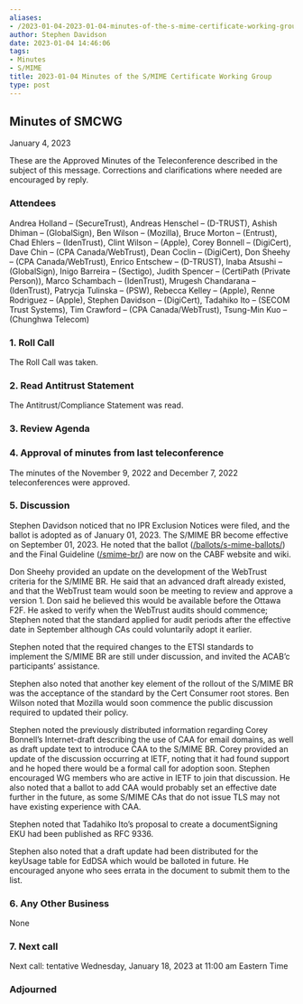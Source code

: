 ```yaml
---
aliases:
- /2023-01-04-2023-01-04-minutes-of-the-s-mime-certificate-working-group/
author: Stephen Davidson
date: 2023-01-04 14:46:06
tags:
- Minutes
- S/MIME
title: 2023-01-04 Minutes of the S/MIME Certificate Working Group
type: post
---
```


## Minutes of SMCWG

January 4, 2023

These are the Approved Minutes of the Teleconference described in the subject of this message. Corrections and clarifications where needed are encouraged by reply.

### Attendees

Andrea Holland – (SecureTrust), Andreas Henschel – (D-TRUST), Ashish Dhiman – (GlobalSign), Ben Wilson – (Mozilla), Bruce Morton – (Entrust), Chad Ehlers – (IdenTrust), Clint Wilson – (Apple), Corey Bonnell – (DigiCert), Dave Chin – (CPA Canada/WebTrust), Dean Coclin – (DigiCert), Don Sheehy – (CPA Canada/WebTrust), Enrico Entschew – (D-TRUST), Inaba Atsushi – (GlobalSign), Inigo Barreira – (Sectigo), Judith Spencer – (CertiPath (Private Person)), Marco Schambach – (IdenTrust), Mrugesh Chandarana – (IdenTrust), Patrycja Tulinska – (PSW), Rebecca Kelley – (Apple), Renne Rodriguez – (Apple), Stephen Davidson – (DigiCert), Tadahiko Ito – (SECOM Trust Systems), Tim Crawford – (CPA Canada/WebTrust), Tsung-Min Kuo – (Chunghwa Telecom)

### 1. Roll Call

The Roll Call was taken.

### 2. Read Antitrust Statement

The Antitrust/Compliance Statement was read.

### 3. Review Agenda

### 4. Approval of minutes from last teleconference

The minutes of the November 9, 2022 and December 7, 2022 teleconferences were approved.

### 5. Discussion

Stephen Davidson noticed that no IPR Exclusion Notices were filed, and the ballot is adopted as of January 01, 2023. The S/MIME BR become effective on September 01, 2023. He noted that the ballot ([/ballots/s-mime-ballots/][1]) and the Final Guideline ([/smime-br/][2]) are now on the CABF website and wiki.

Don Sheehy provided an update on the development of the WebTrust criteria for the S/MIME BR. He said that an advanced draft already existed, and that the WebTrust team would soon be meeting to review and approve a version 1. Don said he believed this would be available before the Ottawa F2F. He asked to verify when the WebTrust audits should commence; Stephen noted that the standard applied for audit periods after the effective date in September although CAs could voluntarily adopt it earlier.

Stephen noted that the required changes to the ETSI standards to implement the S/MIME BR are still under discussion, and invited the ACAB’c participants’ assistance.

Stephen also noted that another key element of the rollout of the S/MIME BR was the acceptance of the standard by the Cert Consumer root stores. Ben Wilson noted that Mozilla would soon commence the public discussion required to updated their policy.

Stephen noted the previously distributed information regarding Corey Bonnell’s Internet-draft describing the use of CAA for email domains, as well as draft update text to introduce CAA to the S/MIME BR. Corey provided an update of the discussion occurring at IETF, noting that it had found support and he hoped there would be a formal call for adoption soon. Stephen encouraged WG members who are active in IETF to join that discussion. He also noted that a ballot to add CAA would probably set an effective date further in the future, as some S/MIME CAs that do not issue TLS may not have existing experience with CAA.

Stephen noted that Tadahiko Ito’s proposal to create a documentSigning EKU had been published as RFC 9336.

Stephen also noted that a draft update had been distributed for the keyUsage table for EdDSA which would be balloted in future. He encouraged anyone who sees errata in the document to submit them to the list.

### 6. Any Other Business

None

### 7. Next call

Next call: tentative Wednesday, January 18, 2023 at 11:00 am Eastern Time

### Adjourned

[1]: /ballots/s-mime-ballots/
[2]: /smime-br/